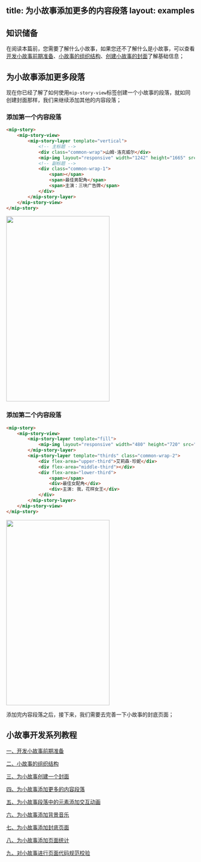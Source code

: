 title: 为小故事添加更多的内容段落
layout: examples
---

## 知识储备

​	在阅读本篇前，您需要了解什么小故事，如果您还不了解什么是小故事，可以查看[开发小故事前期准备](/doc/story/add-story-before.html)、[小故事的组织结构](/doc/story/story-organization-structure.html)、[创建小故事的封面](/doc/story/add-story-cover.html)了解基础信息；

## 为小故事添加更多段落

​	现在你已经了解了如何使用`mip-story-view`标签创建一个小故事的段落，就如同创建封面那样，我们来继续添加其他的内容段落；

### 添加第一个内容段落

```html
<mip-story>
	<mip-story-view>
		<mip-story-layer template="vertical">
			<!-- 主标题 -->
			<div class="common-wrap">山姆·洛克威尔</div>
			<mip-img layout="responsive" width="1242" height="1665" src="./static/p5.png"></mip-img>
			<!-- 副标题 -->
			<div class="common-wrap-1">
				<span></span>
				<span>最佳男配角</span>
				<span>主演：三块广告牌</span>
			</div>
		</mip-story-layer>
	</mip-story-view>
</mip-story>
```

<img src="http://mipstatic.baidu.com/static/mip-static/mip-story/demo/static/vertical-0.png" width="276" height="494" />

### 添加第二个内容段落

```html
<mip-story>
    <mip-story-view>
        <mip-story-layer template="fill">
            <mip-img layout="responsive" width="480" height="720" src="https://www.mipengine.org/static/img/mip-story/p6.png"></mip-img>
        </mip-story-layer>
        <mip-story-layer template="thirds" class="common-wrap-2">
            <div flex-area="upper-third">艾莉森·珍妮</div>
            <div flex-area="middle-third"></div>
            <div flex-area="lower-third">
                <span></span>
                <div>最佳女配角</div>
                <div>主演: 我，花样女王</div>
            </div>
        </mip-story-layer>
    </mip-story-view>
</mip-story>
```
<img src="http://mipstatic.baidu.com/static/mip-static/mip-story/demo/static/fill-0.png" width="276" height="494" />




添加完内容段落之后，接下来，我们需要去完善一下小故事的封底页面；


## 小故事开发系列教程

[一、开发小故事前期准备](/doc/story/add-story-before.html)

[二、小故事的组织结构](/doc/story/story-organization-structure.html)

[三、为小故事创建一个封面](/doc/story/add-story-cover.html)

[四、为小故事添加更多的内容段落](/doc/story/add-story-section.html)

[五、为小故事段落中的元素添加交互动画](/doc/story/add-story-animation.html)

[六、为小故事添加背景音乐](/doc/story/add-story-music.html)

[七、为小故事添加封底页面](/doc/story/add-story-end.html)

[八、为小故事添加页面统计](/doc/story/add-story-pix.html)

[九、对小故事进行页面代码规范校验](/doc/story/add-story-validate.html)

